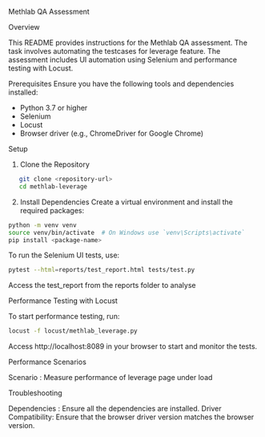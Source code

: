 Methlab QA Assessment

Overview

This README provides instructions for the Methlab QA assessment. The task involves automating the testcases for leverage feature. The assessment includes UI automation using Selenium and performance testing with Locust.

Prerequisites
Ensure you have the following tools and dependencies installed:

* Python 3.7 or higher
* Selenium
* Locust
* Browser driver (e.g., ChromeDriver for Google Chrome)

Setup
1. Clone the Repository
```bash
   git clone <repository-url>
   cd methlab-leverage
```
2. Install Dependencies
   Create a virtual environment and install the required packages:

```bash
python -m venv venv
source venv/bin/activate  # On Windows use `venv\Scripts\activate`
pip install <package-name>
```

To run the Selenium UI tests, use:

```bash
pytest --html=reports/test_report.html tests/test.py
```
Access the test_report from the reports folder to analyse

Performance Testing with Locust

To start performance testing, run:

```bash
locust -f locust/methlab_leverage.py
```
Access http://localhost:8089 in your browser to start and monitor the tests.

Performance Scenarios

Scenario : Measure performance of leverage page under load

Troubleshooting

Dependencies : Ensure all the dependencies are installed.
Driver Compatibility: Ensure that the browser driver version matches the browser version.